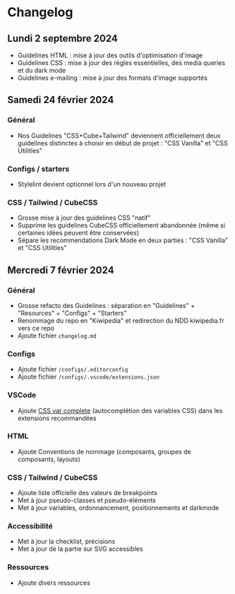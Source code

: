 # Changelog

## Lundi 2 septembre 2024

- Guidelines HTML : mise à jour des outils d'optimisation d'image
- Guidelines CSS : mise à jour des règles essentielles, des media queries et du dark mode
- Guidelines e-mailing : mise à jour des formats d'image supportés

## Samedi 24 février 2024

### Général

- Nos Guidelines "CSS+Cube+Tailwind" deviennent officiellement deux guidelines distinctes à choisir en début de projet : "CSS Vanilla" et "CSS Utilities"

### Configs / starters

- Stylelint devient optionnel lors d'un nouveau projet

### CSS / Tailwind / CubeCSS

- Grosse mise à jour des guidelines CSS "natif"
- Supprime les guidelines CubeCSS officiellement abandonnée (même si certaines idées peuvent être conservées)
- Sépare les recommendations Dark Mode en deux parties : "CSS Vanilla" et "CSS Utilities"

## Mercredi 7 février 2024

### Général

- Grosse refacto des Guidelines : séparation en "Guidelines" + "Resources" + "Configs" + "Starters"
- Renommage du repo en "Kiwipedia" et redirection du NDD kiwipedia.fr vers ce repo
- Ajoute fichier `changelog.md`

### Configs

- Ajoute fichier `/configs/.editorconfig`
- Ajoute fichier `/configs/.vscode/extensions.json`

### VSCode

- Ajoute [CSS var complete](https://marketplace.visualstudio.com/items?itemName=phoenisx.cssvar) (autocomplétion des variables CSS) dans les extensions recommandées

### HTML

- Ajoute Conventions de nommage (composants, groupes de composants, layouts)

### CSS / Tailwind / CubeCSS

- Ajoute liste officielle des valeurs de breakpoints
- Met à jour pseudo-classes et pseudo-éléments
- Met à jour variables, ordonnancement, positionnements et darkmode

### Accessibilité

- Met à jour la checklist, précisions
- Met à jour de la partie sur SVG accessibles

### Ressources

- Ajoute divers ressources
